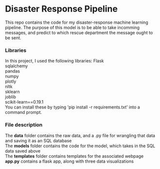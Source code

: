# Disaster Response Pipeline
This repo contains the code for my disaster-response machine learning pipeline. The purpose of this model is to be able to take incomming messages, and predict to which
rescue department the message ought to be sent.
### Libraries
In this project, I used the following libraries:
Flask<br/>
sqlalchemy<br/>
pandas <br/>
numpy<br/>
plotly<br/>
nltk<br/>
sklearn<br/>
joblib<br/>
scikit-learn==0.19.1<br/>
You can install these by typing 'pip install -r requirements.txt' into a command prompt.

### File description
The **data** folder contains the raw data, and a .py file for wrangling that data and saving it as an SQL database<br/>
The **models** folder contains the code for the model, which takes in the SQL data saved above<br/>
The **templates** folder contains templates for the associated webpage<br/>
**app.py** contains a flask app, along with three data visualizations


